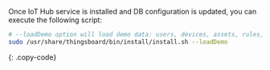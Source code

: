 
Once IoT Hub service is installed and DB configuration is updated, you can execute the following script:

```bash
# --loadDemo option will load demo data: users, devices, assets, rules, widgets.
sudo /usr/share/thingsboard/bin/install/install.sh --loadDemo
```
{: .copy-code}

